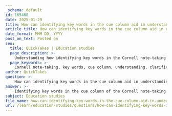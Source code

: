```yaml
---
_schema: default
id: 165468
date: 2025-01-29
title: How can identifying key words in the cue column aid in understanding?
article_title: How can identifying key words in the cue column aid in understanding?
date_format: MMM DD, YYYY
post_on_text: Posted on
seo:
  title: QuickTakes | Education studies
  page_description: >-
    Understanding how identifying key words in the Cornell note-taking cue column enhances comprehension, reveals relationships, and supports active recall for effective learning.
  page_keywords: >-
    Cornell note-taking, key words, cue column, understanding, clarification, relationships, continuity, active recall, efficient review, summarization, synthesis, learning experience
author: QuickTakes
question: >-
    How can identifying key words in the cue column aid in understanding?
answer: >-
    Identifying key words in the cue column of the Cornell note-taking method significantly aids in understanding for several reasons:\n\n1. **Clarification of Meanings**: By jotting down key words and relevant questions in the cue column, students can clarify the meanings of complex concepts. This process encourages them to think critically about the material and distill it into essential terms, which enhances comprehension.\n\n2. **Revealing Relationships**: Key words often highlight connections between different ideas or concepts. When students see these relationships, it helps them understand how various pieces of information fit together, fostering a deeper understanding of the subject matter.\n\n3. **Establishing Continuity**: The cue column serves as a roadmap for the notes taken in the right-hand column. By identifying key words, students can create a narrative or flow of information that makes it easier to follow along during reviews or when studying for exams.\n\n4. **Active Recall**: The cue column is designed for self-testing. When students cover the note-taking column and focus on the key words and questions in the cue column, they engage in active recall. This technique is crucial for long-term retention, as it reinforces memory pathways associated with the material.\n\n5. **Efficient Review**: During review sessions, students can quickly glance at the cue column to refresh their memory on the main ideas without having to read through all their notes. This efficiency saves time and allows for more focused study sessions.\n\n6. **Summarization and Synthesis**: Writing key words encourages students to summarize and synthesize information. This practice not only aids in understanding but also helps in creating a concise record of the material, which is beneficial for future reference.\n\nIn summary, the cue column's role in identifying key words enhances understanding by promoting clarity, revealing relationships, establishing continuity, facilitating active recall, enabling efficient review, and encouraging summarization. These elements collectively contribute to a more effective learning experience.
subject: Education studies
file_name: how-can-identifying-key-words-in-the-cue-column-aid-in-understanding.md
url: /learn/education-studies/questions/how-can-identifying-key-words-in-the-cue-column-aid-in-understanding
---
```


&nbsp;